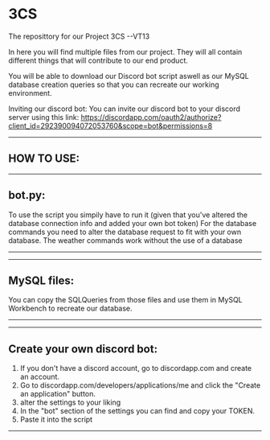 # 3CS
The reposittory for our Project 3CS --VT13

In here you will find multiple files from our project.
They will all contain different things that will contribute to our end product.

You will be able to download our Discord bot script aswell as our MySQL database creation queries so that you can recreate our working environment.

Inviting our discord bot:
You can invite our discord bot to your discord server using this link: https://discordapp.com/oauth2/authorize?client_id=292390094072053760&scope=bot&permissions=8

----------------------------------------------------------------------------------------------------------------------------------
HOW TO USE:
----------------------------------------------------------------------------------------------------------------------------------

----------------------------------------------------------------------------------------------------------------------------------
bot.py:
----------------------------------------------------------------------------------------------------------------------------------
To use the script you simpily have to run it (given that you've altered the database connection info and added your own bot token)
For the database commands you need to alter the database request to fit with your own database.
The weather commands work without the use of a database

----------------------------------------------------------------------------------------------------------------------------------


----------------------------------------------------------------------------------------------------------------------------------
MySQL files:
----------------------------------------------------------------------------------------------------------------------------------
You can copy the SQLQueries from those files and use them in MySQL Workbench to recreate our database.

----------------------------------------------------------------------------------------------------------------------------------


----------------------------------------------------------------------------------------------------------------------------------
Create your own discord bot:
----------------------------------------------------------------------------------------------------------------------------------
1. If you don't have a discord account, go to discordapp.com and create an account.
2. Go to discordapp.com/developers/applications/me and click the "Create an application" button.
3. alter the settings to your liking
4. In the "bot" section of the settings you can find and copy your TOKEN.
5. Paste it into the script

----------------------------------------------------------------------------------------------------------------------------------
